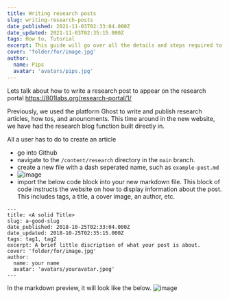 ```yaml
---
title: Writing research posts
slug: writing-research-posts
date_published: 2021-11-03T02:33:04.000Z
date_updated: 2021-11-03T02:35:15.000Z
tags: How to, Tutorial
excerpt: This guide will go over all the details and steps required to post a research article.
cover: 'folder/for/image.jpg'
author:
  name: Pips
  avatar: 'avatars/pips.jpg'
---
```


Lets talk about how to write a research post to appear on the research portal https://801labs.org/research-portal/1/

Previously, we used the platform Ghost to write and publish research articles, how tos, and anouncments. This time around in the new website, we have had the research blog function built directly in. 

All a user has to do to create an article
* go into Github
* navigate to the `/content/research` directory in the `main` branch.
* create a new file with a dash seperated name, such as `example-post.md`
* ![image](https://user-images.githubusercontent.com/5651603/140208036-1b923b0a-2791-4c1a-8928-9db18339d9c9.png)
* import the below code block into your new markdown file. This block of code instructs the website on how to display information about the post. This includes tags, a title, a cover image, an author, etc.


```
---
title: <A solid Title>
slug: a-good-slug
date_published: 2018-10-25T02:33:04.000Z
date_updated: 2018-10-25T02:35:15.000Z
tags: tag1, tag2
excerpt: A brief little discription of what your post is about.
cover: 'folder/for/image.jpg'
author:
  name: your name
  avatar: 'avatars/youravatar.jpeg'
---
```

In the markdown preview, it will look like the below.
![image](https://user-images.githubusercontent.com/5651603/140211959-819511c2-812f-4fa2-b59c-fe42f6a7ad69.png)


